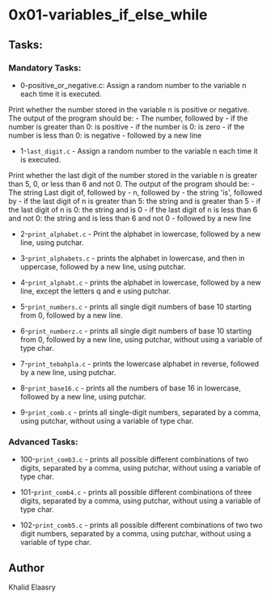 # 0x01-variables_if_else_while

## Tasks:
### Mandatory Tasks:
* 0-positive_or_negative.c: Assign a random number to the variable n each time it is executed.

Print whether the number stored in the variable n is positive or negative.
The output of the program should be: - The number, followed by - if the number is greater than 0: is positive - if the number is 0: is zero - if the number is less than 0: is negative - followed by a new line
* 1-`last_digit.c` - Assign a random number to the variable n each time it is executed.

Print whether the last digit of the number stored in the variable n is greater than 5, 0, or less than 6 and not 0.
The output of the program should be: - The string Last digit of, followed by - n, followed by - the string 'is', followed by - if the last digit of n is greater than 5: the string and is greater than 5 - if the last digit of n is 0: the string and is 0 - if the last digit of n is less than 6 and not 0: the string and is less than 6 and not 0 - followed by a new line
* 2-`print_alphabet.c` - Print the alphabet in lowercase, followed by a new line, using putchar.

* 3-`print_alphabets.c` - prints the alphabet in lowercase, and then in uppercase, followed by a new line, using putchar.

* 4-`print_alphabt.c` - prints the alphabet in lowercase, followed by a new line, except the letters q and e using putchar.

* 5-`print_numbers.c` - prints all single digit numbers of base 10 starting from 0, followed by a new line.

* 6-`print_numberz.c` - prints all single digit numbers of base 10 starting from 0, followed by a new line, using putchar, without using a variable of type char.

* 7-`print_tebahpla.c` - prints the lowercase alphabet in reverse, followed by a new line, using putchar.

* 8-`print_base16.c` - prints all the numbers of base 16 in lowercase, followed by a new line, using putchar.

* 9-`print_comb.c` - prints all single-digit numbers, separated by a comma, using putchar, without using a variable of type char.

### Advanced Tasks:
* 100-`print_comb3.c` - prints all possible different combinations of two digits, separated by a comma, using putchar, without using a variable of type char.

* 101-`print_comb4.c` - prints all possible different combinations of three digits, separated by a comma, using putchar, without using a variable of type char.

* 102-`print_comb5.c` - prints all possible different combinations of two two digit numbers, separated by a comma, using putchar, without using a variable of type char.

## Author

Khalid Elaasry
